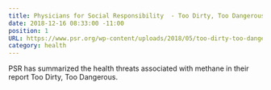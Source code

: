 ```yaml
---
title: Physicians for Social Responsibility  - Too Dirty, Too Dangerous
date: 2018-12-16 08:33:00 -11:00
position: 1
URL: https://www.psr.org/wp-content/uploads/2018/05/too-dirty-too-dangerous.pdf
category: health
---
```


PSR has summarized the health threats associated with methane in their report Too Dirty, Too Dangerous.